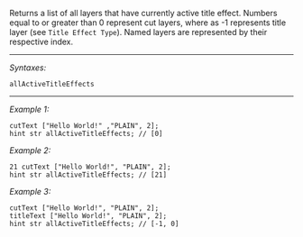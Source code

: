 Returns a list of all layers that have currently active title effect. Numbers equal to or greater than 0 represent cut layers, where as -1 represents title layer (see `Title Effect Type`). Named layers are represented by their respective index.


---
*Syntaxes:*

`allActiveTitleEffects`

---
*Example 1:*

```sqf
cutText ["Hello World!" ,"PLAIN", 2];
hint str allActiveTitleEffects; // [0]
```

*Example 2:*

```sqf
21 cutText ["Hello World!", "PLAIN", 2];
hint str allActiveTitleEffects; // [21]
```

*Example 3:*

```sqf
cutText ["Hello World!", "PLAIN", 2];
titleText ["Hello World!", "PLAIN", 2];
hint str allActiveTitleEffects; // [-1, 0]
```